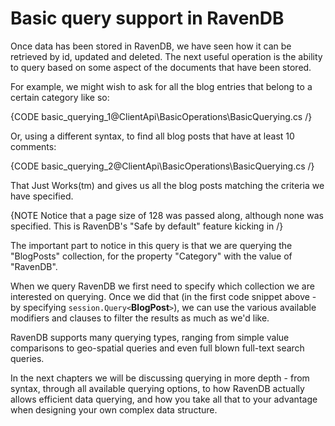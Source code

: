 ﻿# Basic query support in RavenDB

Once data has been stored in RavenDB, we have seen how it can be retrieved by id, updated and deleted. The next useful operation is the ability to query based on some aspect of the documents that have been stored. 

For example, we might wish to ask for all the blog entries that belong to a certain category like so:

{CODE basic_querying_1@ClientApi\BasicOperations\BasicQuerying.cs /}

Or, using a different syntax, to find all blog posts that have at least 10 comments:

{CODE basic_querying_2@ClientApi\BasicOperations\BasicQuerying.cs /}

That Just Works(tm) and gives us all the blog posts matching the criteria we have specified.

{NOTE Notice that a page size of 128 was passed along, although none was specified. This is RavenDB's "Safe by default" feature kicking in /}

The important part to notice in this query is that we are querying the "BlogPosts" collection, for the property "Category" with the value of "RavenDB".

When we query RavenDB we first need to specify which collection we are interested on querying. Once we did that (in the first code snippet above - by specifying `session.Query<`**BlogPost**`>`), we can use the various available modifiers and clauses to filter the results as much as we'd like.

RavenDB supports many querying types, ranging from simple value comparisons to geo-spatial queries and even full blown full-text search queries.

In the next chapters we will be discussing querying in more depth - from syntax, through all available querying options, to how RavenDB actually allows efficient data querying, and how you take all that to your advantage when designing your own complex data structure.